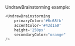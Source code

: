 UndrawBrainstorming example:

```js
<UndrawBrainstorming 
    primaryColor='#6c68fb'
    accentColor='#43d1a0'
    height='250px'
    secondaryColor="orange"
/>
```